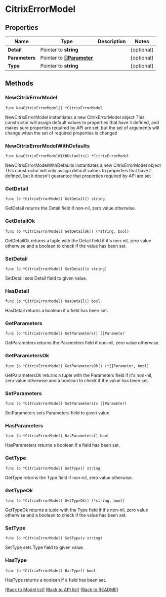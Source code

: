 # CitrixErrorModel

## Properties

Name | Type | Description | Notes
------------ | ------------- | ------------- | -------------
**Detail** | Pointer to **string** |  | [optional] 
**Parameters** | Pointer to [**[]Parameter**](Parameter.md) |  | [optional] 
**Type** | Pointer to **string** |  | [optional] 

## Methods

### NewCitrixErrorModel

`func NewCitrixErrorModel() *CitrixErrorModel`

NewCitrixErrorModel instantiates a new CitrixErrorModel object
This constructor will assign default values to properties that have it defined,
and makes sure properties required by API are set, but the set of arguments
will change when the set of required properties is changed

### NewCitrixErrorModelWithDefaults

`func NewCitrixErrorModelWithDefaults() *CitrixErrorModel`

NewCitrixErrorModelWithDefaults instantiates a new CitrixErrorModel object
This constructor will only assign default values to properties that have it defined,
but it doesn't guarantee that properties required by API are set

### GetDetail

`func (o *CitrixErrorModel) GetDetail() string`

GetDetail returns the Detail field if non-nil, zero value otherwise.

### GetDetailOk

`func (o *CitrixErrorModel) GetDetailOk() (*string, bool)`

GetDetailOk returns a tuple with the Detail field if it's non-nil, zero value otherwise
and a boolean to check if the value has been set.

### SetDetail

`func (o *CitrixErrorModel) SetDetail(v string)`

SetDetail sets Detail field to given value.

### HasDetail

`func (o *CitrixErrorModel) HasDetail() bool`

HasDetail returns a boolean if a field has been set.

### GetParameters

`func (o *CitrixErrorModel) GetParameters() []Parameter`

GetParameters returns the Parameters field if non-nil, zero value otherwise.

### GetParametersOk

`func (o *CitrixErrorModel) GetParametersOk() (*[]Parameter, bool)`

GetParametersOk returns a tuple with the Parameters field if it's non-nil, zero value otherwise
and a boolean to check if the value has been set.

### SetParameters

`func (o *CitrixErrorModel) SetParameters(v []Parameter)`

SetParameters sets Parameters field to given value.

### HasParameters

`func (o *CitrixErrorModel) HasParameters() bool`

HasParameters returns a boolean if a field has been set.

### GetType

`func (o *CitrixErrorModel) GetType() string`

GetType returns the Type field if non-nil, zero value otherwise.

### GetTypeOk

`func (o *CitrixErrorModel) GetTypeOk() (*string, bool)`

GetTypeOk returns a tuple with the Type field if it's non-nil, zero value otherwise
and a boolean to check if the value has been set.

### SetType

`func (o *CitrixErrorModel) SetType(v string)`

SetType sets Type field to given value.

### HasType

`func (o *CitrixErrorModel) HasType() bool`

HasType returns a boolean if a field has been set.


[[Back to Model list]](../README.md#documentation-for-models) [[Back to API list]](../README.md#documentation-for-api-endpoints) [[Back to README]](../README.md)



